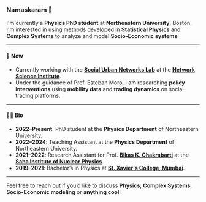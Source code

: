 ### Namaskaram 👋

I'm currently a **Physics PhD student** at **Northeastern University**, Boston. I'm interested in using methods developed in **Statistical Physics** and **Complex Systems** to analyze and model **Socio-Economic systems**.

---

#### 🔭 Now

- Currently working with the [**Social Urban Networks Lab**](https://www.socialurban.net/) at the [**Network Science Institute**](https://www.networkscienceinstitute.org/).
- Under the guidance of Prof. Esteban Moro, I am researching **policy interventions** using **mobility data** and **trading dynamics** on social trading platforms.

---

#### 🧑‍🏫 Bio

- **2022–Present**: PhD student at the **Physics Department** of Northeastern University.
- **2022–2024**: Teaching Assistant at the **Physics Department** of Northeastern University.
- **2021–2022**: Research Assistant for Prof. [**Bikas K. Chakrabarti**](https://www.saha.ac.in/cmp/bikask.chakrabarti/bikas.html) at the [**Saha Institute of Nuclear Physics**](https://www.saha.ac.in).
- **2019–2021**: Bachelor’s in Physics at [**St. Xavier's College, Mumbai**](https://xaviers.ac/).

---

Feel free to reach out if you’d like to discuss **Physics**, **Complex Systems**, **Socio-Economic modeling** or **anything cool**!
